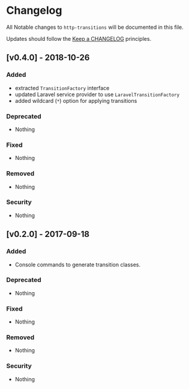 # Changelog

All Notable changes to `http-transitions` will be documented in this file.

Updates should follow the [Keep a CHANGELOG](http://keepachangelog.com/) principles.

## [v0.4.0] - 2018-10-26

### Added
- extracted `TransitionFactory` interface
- updated Laravel service provider to use `LaravelTransitionFactory`
- added wildcard (`*`) option for applying transitions

### Deprecated
- Nothing

### Fixed
- Nothing

### Removed
- Nothing

### Security
- Nothing

## [v0.2.0] - 2017-09-18

### Added
- Console commands to generate transition classes.

### Deprecated
- Nothing

### Fixed
- Nothing

### Removed
- Nothing

### Security
- Nothing
